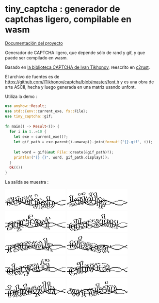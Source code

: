 # tiny_captcha : generador de captchas ligero, compilable en wasm

[Documentación del proyecto](https://docs.rs/tiny_captcha)

Generador de CAPTCHA ligero, que depende sólo de rand y gif, y que puede ser compilado en wasm.

Basado en [la biblioteca CAPTCHA de Ivan Tikhonov](http://brokestream.com/captcha.html), reescrito en [c2rust](https://c2rust.com).

El archivo de fuentes es de https://github.com/ITikhonov/captcha/blob/master/font.h y es una obra de arte ASCII, hecha y luego generada en una matriz usando unfont.

Utiliza la demo :

```rust
use anyhow::Result;
use std::{env::current_exe, fs::File};
use tiny_captcha::gif;

fn main() -> Result<()> {
  for i in 1..=10 {
    let exe = current_exe()?;
    let gif_path = exe.parent().unwrap().join(format!("{}.gif", i));

    let word = gif(&mut File::create(&gif_path)?);
    println!("{} {}", word, gif_path.display());
  }
  Ok(())
}
```

La salida se muestra :

![](https://raw.githubusercontent.com/rmw-link/tiny_captcha/master/gif/1.gif) ![](https://raw.githubusercontent.com/rmw-link/tiny_captcha/master/gif/2.gif) ![](https://raw.githubusercontent.com/rmw-link/tiny_captcha/master/gif/3.gif) ![](https://raw.githubusercontent.com/rmw-link/tiny_captcha/master/gif/4.gif) ![](https://raw.githubusercontent.com/rmw-link/tiny_captcha/master/gif/5.gif) ![](https://raw.githubusercontent.com/rmw-link/tiny_captcha/master/gif/6.gif) ![](https://raw.githubusercontent.com/rmw-link/tiny_captcha/master/gif/7.gif) ![](https://raw.githubusercontent.com/rmw-link/tiny_captcha/master/gif/8.gif) ![](https://raw.githubusercontent.com/rmw-link/tiny_captcha/master/gif/9.gif) ![](https://raw.githubusercontent.com/rmw-link/tiny_captcha/master/gif/10.gif)